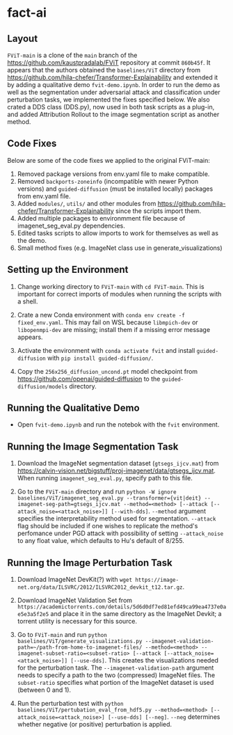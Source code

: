 # fact-ai

## Layout

`FViT-main` is a clone of the `main` branch of the https://github.com/kaustpradalab/FViT repository at commit `860b45f`. It appears that the authors obtained the `baselines/ViT` directory from https://github.com/hila-chefer/Transformer-Explainability and extended it by adding a qualitative demo `fvit-demo.ipynb`. In order to run the demo as well as the segmentation under adversarial attack and classification under perturbation tasks, we implemented the fixes specified below. We also crated a DDS class (DDS.py), now used in both task scripts as a plug-in, and added Attribution Rollout to the image segmentation script as another method.

## Code Fixes
Below are some of the code fixes we applied to the original FViT-main:
1. Removed package versions from env.yaml file to make compatible.
2. Removed `backports-zoneinfo` (incompatible with newer Python versions) and `guided-diffusion` (must be installed locally) packages from env.yaml file.
3. Added `modules/`, `utils/` and other modules from https://github.com/hila-chefer/Transformer-Explainability since the scripts import them.
4. Added multiple packages to environmment file because of imagenet_seg_eval.py dependencies.
5. Edited tasks scripts to allow imports to work for themselves as well as the demo.
6. Small method fixes (e.g. ImageNet class use in generate_visualizations)

## Setting up the Environment

1. Change working directory to `FViT-main` with `cd FViT-main`. This is important for correct imports of modules when running the scripts with a shell.

2. Crate a new Conda environment with `conda env create -f fixed_env.yaml`. This may fail on WSL because `libmpich-dev` or `libopenmpi-dev` are missing; install them if a missing error message appears.

3. Activate the environment with `conda activate fvit` and install `guided-diffusion` with `pip install guided-diffusion/`.

4. Copy the `256x256_diffusion_uncond.pt` model checkpoint from https://github.com/openai/guided-diffusion to the `guided-diffusion/models` directory.


## Running the Qualitative Demo

- Open `fvit-demo.ipynb` and run the notebok with the `fvit` environment.


## Running the Image Segmentation Task

1. Download the ImageNet segmentation dataset (`gtsegs_ijcv.mat`) from https://calvin-vision.net/bigstuff/proj-imagenet/data/gtsegs_ijcv.mat. When running `imagenet_seg_eval.py`, specify path to this file.

2. Go to the `FViT-main` directory and run `python -W ignore baselines/ViT/imagenet_seg_eval.py --transformer={vit|deit} --imagenet-seg-path=gtsegs_ijcv.mat --method=<method> [--attack [--attack_noise=<attack_noise>]] [--with-dds]`. `--method` argument specifies the interpretability method used for segmentation. `--attack` flag should be included if one wishes to replicate the method's perfomance under PGD attack with possibility of setting `--attack_noise` to any float value, which defaults to Hu's default of 8/255.


## Running the Image Perturbation Task
1. Download ImageNet DevKit(?) with `wget https://image-net.org/data/ILSVRC/2012/ILSVRC2012_devkit_t12.tar.gz`.

2. Download ImageNet Validation Set from `https://academictorrents.com/details/5d6d0df7ed81efd49ca99ea4737e0ae5e3a5f2e5` and place it in the same directory as the ImageNet Devkit; a torrent utility is necessary for this source.

3. Go to `FViT-main` and run `python baselines/ViT/generate_visualizations.py --imagenet-validation-path=~/path-from-home-to-imagenet-files/ --method=<method> --imagenet-subset-ratio=<subset-ratio> [--attack [--attack_noise=<attack_noise>]] [--use-dds]`. This creates the visualizations needed for the perturbation task. The `--imagenet-validation-path` argument needs to specify a path to the two (compressed) ImageNet files. The `subset-ratio` specifies what portion of the ImageNet dataset is used (between 0 and 1). 

4. Run the perturbation test with `python baselines/ViT/pertubation_eval_from_hdf5.py --method=<method> [--attack_noise=<attack_noise>] [--use-dds] [--neg]`. `--neg` determines whether negative (or positive) perturbation is applied.
